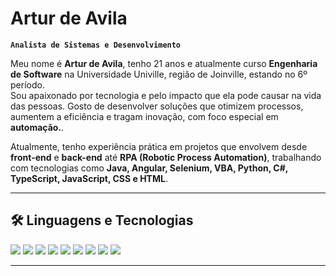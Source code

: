 # Artur de Avila

**`Analista de Sistemas e Desenvolvimento`**

Meu nome é **Artur de Avila**, tenho 21 anos e atualmente curso **Engenharia de Software** na Universidade Univille, região de Joinville, estando no 6º período.  
Sou apaixonado por tecnologia e pelo impacto que ela pode causar na vida das pessoas. Gosto de desenvolver soluções que otimizem processos, aumentem a eficiência e tragam inovação, com foco especial em **automação.**.

Atualmente, tenho experiência prática em projetos que envolvem desde **front-end** e **back-end** até **RPA (Robotic Process Automation)**, trabalhando com tecnologias como **Java, Angular, Selenium, VBA, Python, C#, TypeScript, JavaScript, CSS e HTML**.

---

## 🛠️ Linguagens e Tecnologias
<p align="left">
  <img src="https://img.shields.io/badge/Java-007396?style=for-the-badge&logo=java&logoColor=white"/>
  <img src="https://img.shields.io/badge/Angular-DD0031?style=for-the-badge&logo=angular&logoColor=white"/>
  <img src="https://img.shields.io/badge/Selenium-43B02A?style=for-the-badge&logo=selenium&logoColor=white"/>
  <img src="https://img.shields.io/badge/Python-3776AB?style=for-the-badge&logo=python&logoColor=white"/>
  <img src="https://img.shields.io/badge/C%23-68217A?style=for-the-badge&logo=csharp&logoColor=white"/>
  <img src="https://img.shields.io/badge/TypeScript-007ACC?style=for-the-badge&logo=typescript&logoColor=white"/>
  <img src="https://img.shields.io/badge/JavaScript-F7DF1E?style=for-the-badge&logo=javascript&logoColor=black"/>
  <img src="https://img.shields.io/badge/CSS3-1572B6?style=for-the-badge&logo=css3&logoColor=white"/>
  <img src="https://img.shields.io/badge/HTML5-E34F26?style=for-the-badge&logo=html5&logoColor=white"/>
</p>

---


